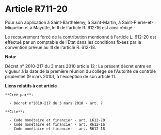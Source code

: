 # Article R711-20

Pour son application à Saint-Barthélemy, à Saint-Martin, à Saint-Pierre-et-Miquelon et à Mayotte, le II de l'article R.
612-16 est ainsi rédigé : 

Le recouvrement forcé de la contribution mentionné à l'article L. 612-20 est effectué par un comptable de l'Etat dans les
conditions fixées par la convention prévue au III de l'article R. 612-18.

**Nota:**

Décret n° 2010-217 du 3 mars 2010 article 12 : Le présent décret entre en vigueur à la date de la première réunion du collège
de l'Autorité de contrôle prudentiel (9 mars 2010), à l'exception de son article 11.

**Liens relatifs à cet article**

	**Créé par**:

	  - Décret n°2010-217 du 3 mars 2010 - art. 7

	**Cite**:

	  - Code monétaire et financier - art. L612-20
	  - Code monétaire et financier - art. R612-16
	  - Code monétaire et financier - art. R612-18
